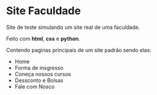 # Site Faculdade

Site de teste simulando um site real de uma faculdade.

Feito com **html**, **css** e **python**.

Contendo paginas principais de um site padrão sendo elas:

* Home
* Forma de insgresso
* Coneça nossos cursos
* Dessconto e Bolsas
* Fale com Nosco
 
